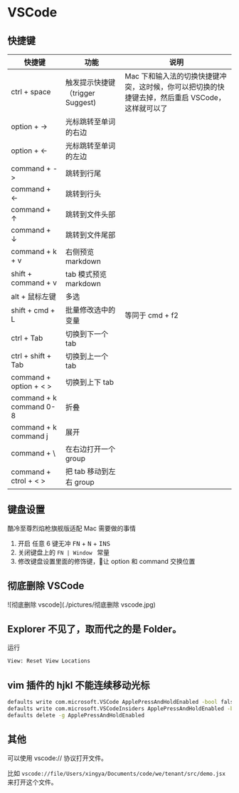 # VSCode

## 快捷键

| 快捷键                  | 功能                             | 说明                                                                                            |
| ----------------------- | -------------------------------- | ----------------------------------------------------------------------------------------------- |
| ctrl + space            | 触发提示快捷键（trigger Suggest) | Mac 下和输入法的切换快捷键冲突，这时候，你可以把切换的快捷键去掉，然后重启 VSCode，这样就可以了 |
| option + ->             | 光标跳转至单词的右边             |                                                                                                 |
| option + <-             | 光标跳转至单词的左边             |                                                                                                 |
| command + ->            | 跳转到行尾                       |                                                                                                 |
| command + <-            | 跳转到行头                       |                                                                                                 |
| command + ↑             | 跳转到文件头部                   |                                                                                                 |
| command + ↓             | 跳转到文件尾部                   |                                                                                                 |
| command + k + v         | 右侧预览 markdown                |                                                                                                 |
| shift + command + v     | tab 模式预览 markdown            |                                                                                                 |
| alt + 鼠标左键          | 多选                             |                                                                                                 |
| shift + cmd + L         | 批量修改选中的变量               | 等同于 cmd + f2                                                                                 |
| ctrl + Tab              | 切换到下一个 tab                 |                                                                                                 |
| ctrl + shift + Tab      | 切换到上一个 tab                 |                                                                                                 |
| command + option + < >  | 切换到上下 tab                   |                                                                                                 |
| command + k command 0-8 | 折叠                             |                                                                                                 |
| command + k command j   | 展开                             |                                                                                                 |
| command + \             | 在右边打开一个 group             |                                                                                                 |
| command + ctrol + < >   | 把 tab 移动到左右 group          |                                                                                                 |

## 键盘设置

酷冷至尊烈焰枪旗舰版适配 Mac 需要做的事情

1. 开启 任意 6 键无冲 <kbd>FN</kbd> + <kbd>N</kbd> + <kbd>INS</kbd>
2. 关闭键盘上的 `FN | Window ` 常量
3. 修改键盘设置里面的修饰键，让 option 和 command 交换位置

## 彻底删除 VSCode

![彻底删除 vscode](./pictures/彻底删除 vscode.jpg)

## Explorer 不见了，取而代之的是 Folder。

运行

```bash
View: Reset View Locations
```

## vim 插件的 hjkl 不能连续移动光标

```bash
defaults write com.microsoft.VSCode ApplePressAndHoldEnabled -bool false         # For VS Code
defaults write com.microsoft.VSCodeInsiders ApplePressAndHoldEnabled -bool false # For VS Code Insider
defaults delete -g ApplePressAndHoldEnabled

```

## 其他

可以使用 vscode:// 协议打开文件。

比如 `vscode://file/Users/xingya/Documents/code/we/tenant/src/demo.jsx` 来打开这个文件。
